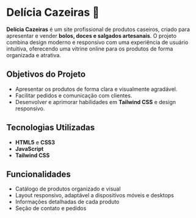 # Delícia Cazeiras 🍰

**Delícia Cazeiras** é um site profissional de produtos caseiros, criado para apresentar e vender **bolos, doces e salgados artesanais**. O projeto combina design moderno e responsivo com uma experiência de usuário intuitiva, oferecendo uma vitrine online para os produtos de forma organizada e atrativa.  

## Objetivos do Projeto
- Apresentar os produtos de forma clara e visualmente agradável.  
- Facilitar pedidos e comunicação com clientes.  
- Desenvolver e aprimorar habilidades em **Tailwind CSS** e design responsivo.  

## Tecnologias Utilizadas
- **HTML5** e **CSS3**  
- **JavaScript**  
- **Tailwind CSS**  

## Funcionalidades
- Catálogo de produtos organizado e visual  
- Layout responsivo, adaptável a dispositivos móveis e desktops  
- Informações detalhadas de cada produto  
- Seção de contato e pedidos
